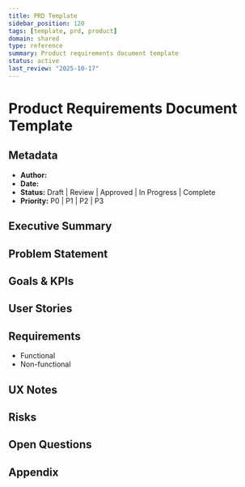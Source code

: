 ```yaml
---
title: PRD Template
sidebar_position: 120
tags: [template, prd, product]
domain: shared
type: reference
summary: Product requirements document template
status: active
last_review: "2025-10-17"
---
```


# Product Requirements Document Template

## Metadata
- **Author:**
- **Date:**
- **Status:** Draft | Review | Approved | In Progress | Complete
- **Priority:** P0 | P1 | P2 | P3

## Executive Summary

## Problem Statement

## Goals & KPIs

## User Stories

## Requirements
- Functional
- Non-functional

## UX Notes

## Risks

## Open Questions

## Appendix